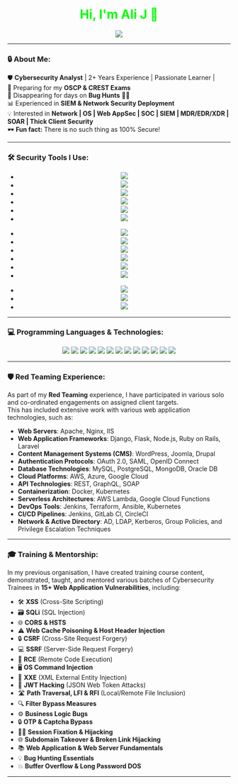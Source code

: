 <h1 align="center" style="color: #00FF00;">Hi, I'm Ali J 👋</h1>
<div align="center">
  <img src="https://readme-typing-svg.herokuapp.com?font=Fira+Code&weight=500&size=24&pause=1000&color=00FF00&center=true&vCenter=true&width=550&lines=🔒+Cybersecurity+Analyst;🕵️‍♂️+Ethical+Hacker;⚔️+Threat+Intelligence+Researcher;💻+Red+Teamer+%7C+Blue+Teamer;🚀+Tech+Enthusiast" />
</div>

---



### 🔒 About Me:  

🛡️ **Cybersecurity Analyst** | 2+ Years Experience  | Passionate Learner |  
🎯 Preparing for my **OSCP & CREST Exams**  
🤝 Disappearing for days on **Bug Hunts** 🕵️‍♂️  
📊 Experienced in **SIEM & Network Security Deployment**  
💡 Interested in **Network | OS | Web AppSec | SOC | SIEM | MDR/EDR/XDR | SOAR | Thick Client Security**  
🕶️ **Fun fact:** There is no such thing as 100% Secure!  


---

### 🛠️ Security Tools I Use:

<div align="center">
  <ul>
    <li><img src="https://img.shields.io/badge/OSINT_Framework-FF6347?style=for-the-badge&logo=python&logoColor=white" /></li>
    <li><img src="https://img.shields.io/badge/Burp_Suite-FFD700?style=for-the-badge&logo=burpsuite&logoColor=white" /></li>
    <li><img src="https://img.shields.io/badge/Metasploit_Framework-32CD32?style=for-the-badge&logo=metasploit&logoColor=white" /></li>
    <li><img src="https://img.shields.io/badge/Wireshark-4682B4?style=for-the-badge&logo=wireshark&logoColor=white" /></li>
    <li><img src="https://img.shields.io/badge/Nmap-8A2BE2?style=for-the-badge&logo=nmap&logoColor=white" /></li>
    <li><img src="https://img.shields.io/badge/Fortinet-FF4500?style=for-the-badge&logo=fortinet&logoColor=white" /></li>
  </ul>
  <ul>
    <li><img src="https://img.shields.io/badge/IBM_QRadar-00BFFF?style=for-the-badge&logo=ibm&logoColor=white" /></li>
    <li><img src="https://img.shields.io/badge/Splunk-FF1493?style=for-the-badge&logo=splunk&logoColor=white" /></li>
    <li><img src="https://img.shields.io/badge/Wazuh-20B2AA?style=for-the-badge&logo=wazuh&logoColor=white" /></li>
    <li><img src="https://img.shields.io/badge/Snort-DC143C?style=for-the-badge&logo=snort&logoColor=white" /></li>
    <li><img src="https://img.shields.io/badge/Qualys-7FFF00?style=for-the-badge&logo=qualys&logoColor=white" /></li>
    <li><img src="https://img.shields.io/badge/Parrot_OS-8B0000?style=for-the-badge&logo=parrot&logoColor=white" /></li>
  </ul>
  <ul>
    <li><img src="https://img.shields.io/badge/Kali_Linux-2E8B57?style=for-the-badge&logo=kali&logoColor=white" /></li>
    <li><img src="https://img.shields.io/badge/Postman-FF4F00?style=for-the-badge&logo=postman&logoColor=white" /></li>
    <li><img src="https://img.shields.io/badge/Immunity_Debugger-6A5ACD?style=for-the-badge&logo=python&logoColor=white" /></li>
  </ul>
</div>

---




### 💻 Programming Languages & Technologies:  
<p align="center">
  <img src="https://img.shields.io/badge/Python-3776AB?style=for-the-badge&logo=python&logoColor=white" />
  <img src="https://img.shields.io/badge/Bash-4EAA25?style=for-the-badge&logo=gnu-bash&logoColor=white" />
  <img src="https://img.shields.io/badge/PowerShell-5391FE?style=for-the-badge&logo=powershell&logoColor=white" />
  <img src="https://img.shields.io/badge/JavaScript-F7DF1E?style=for-the-badge&logo=javascript&logoColor=black" />
  <img src="https://img.shields.io/badge/C-00599C?style=for-the-badge&logo=c&logoColor=white" />
  <img src="https://img.shields.io/badge/C++-00599C?style=for-the-badge&logo=c%2B%2B&logoColor=white" />
  <img src="https://img.shields.io/badge/PHP-777BB4?style=for-the-badge&logo=php&logoColor=white" />
  <img src="https://img.shields.io/badge/Linux-FCC624?style=for-the-badge&logo=linux&logoColor=black" />
  <img src="https://img.shields.io/badge/SQL-4479A1?style=for-the-badge&logo=postgresql&logoColor=white" />
  <img src="https://img.shields.io/badge/Go-00ADD8?style=for-the-badge&logo=go&logoColor=white" />
  <img src="https://img.shields.io/badge/Azure-0089D6?style=for-the-badge&logo=azure&logoColor=white" />
  <img src="https://img.shields.io/badge/AWS-232F3E?style=for-the-badge&logo=amazon-aws&logoColor=white" />
  <img src="https://img.shields.io/badge/Kubernetes-326CE5?style=for-the-badge&logo=kubernetes&logoColor=white" />
</p>





---




### 🛡️ Red Teaming Experience:

As part of my **Red Teaming** experience, I have participated in various solo and co-ordinated engagements on assigned client targets.  
This has included extensive work with various web application technologies, such as:

- **Web Servers**: Apache, Nginx, IIS  
- **Web Application Frameworks**: Django, Flask, Node.js, Ruby on Rails, Laravel  
- **Content Management Systems (CMS)**: WordPress, Joomla, Drupal  
- **Authentication Protocols**: OAuth 2.0, SAML, OpenID Connect  
- **Database Technologies**: MySQL, PostgreSQL, MongoDB, Oracle DB  
- **Cloud Platforms**: AWS, Azure, Google Cloud  
- **API Technologies**: REST, GraphQL, SOAP  
- **Containerization**: Docker, Kubernetes  
- **Serverless Architectures**: AWS Lambda, Google Cloud Functions  
- **DevOps Tools**: Jenkins, Terraform, Ansible, Kubernetes  
- **CI/CD Pipelines**: Jenkins, GitLab CI, CircleCI  
- **Network & Active Directory**: AD, LDAP, Kerberos, Group Policies, and Privilege Escalation Techniques  





---




### 🎓 Training & Mentorship:

In my previous organisation, I have created training course content, demonstrated, taught, and mentored various batches of Cybersecurity Trainees in **15+ Web Application Vulnerabilities**, including:

- 🛠️ **XSS** (Cross-Site Scripting)  
- 🗃️ **SQLi** (SQL Injection)  
- 🌐 **CORS & HSTS**  
- ⚠️ **Web Cache Poisoning & Host Header Injection**  
- 🔒 **CSRF** (Cross-Site Request Forgery)  
- 💻 **SSRF** (Server-Side Request Forgery)  
- 🧨 **RCE** (Remote Code Execution)  
- 🖥️ **OS Command Injection**  
- 📝 **XXE** (XML External Entity Injection)  
- 🔑 **JWT Hacking** (JSON Web Token Attacks)  
- 🛣️ **Path Traversal, LFI & RFI** (Local/Remote File Inclusion)  
- 🔍 **Filter Bypass Measures**  
- ⚙️ **Business Logic Bugs**  
- 🔒 **OTP & Captcha Bypass**  
- 🕵️‍♂️ **Session Fixation & Hijacking**  
- 🌐 **Subdomain Takeover & Broken Link Hijacking**  
- 📚 **Web Application & Web Server Fundamentals**  
- 💡 **Bug Hunting Essentials**  
- 💥 **Buffer Overflow & Long Password DOS**  








---


